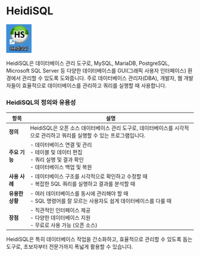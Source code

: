 # HeidiSQL

![HeidiSQL](https://github.com/AndrewLee90/HeidiSQL/blob/main/heidiSQL_logo.jpg)


HeidiSQL은 데이터베이스 관리 도구로, MySQL, MariaDB, PostgreSQL, Microsoft SQL Server 등 다양한 데이터베이스를 GUI(그래픽 사용자 인터페이스) 환경에서 관리할 수 있도록 도와줍니다. 주로 데이터베이스 관리자(DBA), 개발자, 웹 개발자들이 효율적으로 데이터베이스를 관리하고 쿼리를 실행할 때 사용합니다.

### HeidiSQL의 정의와 유용성
| **항목**               | **설명**                                                                                                               |
|------------------------|------------------------------------------------------------------------------------------------------------------------|
| **정의**               | HeidiSQL은 오픈 소스 데이터베이스 관리 도구로, 데이터베이스를 시각적으로 관리하고 쿼리를 실행할 수 있는 프로그램입니다.   |
| **주요 기능**          | - 데이터베이스 연결 및 관리<br>- 테이블 및 데이터 편집<br>- 쿼리 실행 및 결과 확인<br>- 데이터베이스 백업 및 복원        |
| **사용 사례**          | - 데이터베이스 구조를 시각적으로 확인하고 수정할 때<br>- 복잡한 SQL 쿼리를 실행하고 결과를 분석할 때                     |
| **유용한 상황**        | - 여러 데이터베이스를 동시에 관리해야 할 때<br>- SQL 명령어를 잘 모르는 사용자도 쉽게 데이터베이스를 다룰 때             |
| **장점**               | - 직관적인 인터페이스 제공<br>- 다양한 데이터베이스 지원<br>- 무료로 사용 가능 (오픈 소스)                               |

HeidiSQL은 특히 데이터베이스 작업을 간소화하고, 효율적으로 관리할 수 있도록 돕는 도구로, 초보자부터 전문가까지 폭넓게 활용할 수 있습니다.
